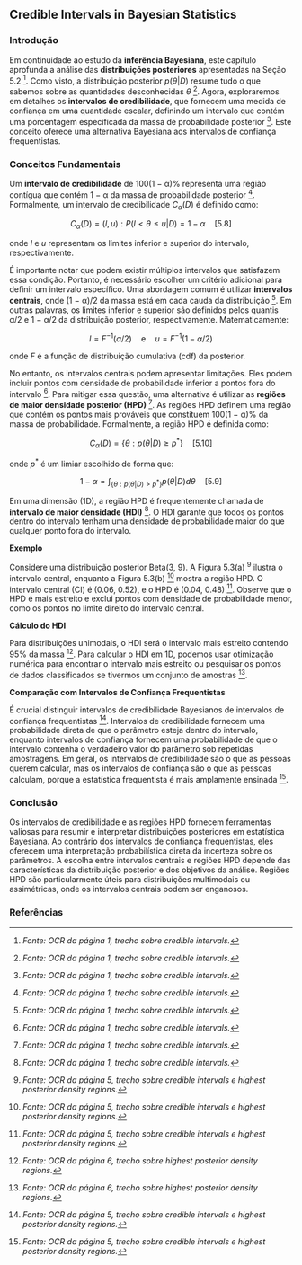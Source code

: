 ## Credible Intervals in Bayesian Statistics

### Introdução
Em continuidade ao estudo da **inferência Bayesiana**, este capítulo aprofunda a análise das **distribuições posteriores** apresentadas na Seção 5.2 [^1]. Como visto, a distribuição posterior $p(\theta|D)$ resume tudo o que sabemos sobre as quantidades desconhecidas $\theta$ [^1]. Agora, exploraremos em detalhes os **intervalos de credibilidade**, que fornecem uma medida de confiança em uma quantidade escalar, definindo um intervalo que contém uma porcentagem especificada da massa de probabilidade posterior [^1]. Este conceito oferece uma alternativa Bayesiana aos intervalos de confiança frequentistas.

### Conceitos Fundamentais
Um **intervalo de credibilidade** de 100(1 − α)% representa uma região contígua que contém 1 − α da massa de probabilidade posterior [^1]. Formalmente, um intervalo de credibilidade $C_\alpha(D)$ é definido como:

$$ C_\alpha(D) = (l, u) : P(l < \theta \leq u|D) = 1 - \alpha \quad [5.8] $$

onde $l$ e $u$ representam os limites inferior e superior do intervalo, respectivamente.

É importante notar que podem existir múltiplos intervalos que satisfazem essa condição. Portanto, é necessário escolher um critério adicional para definir um intervalo específico. Uma abordagem comum é utilizar **intervalos centrais**, onde (1 − α)/2 da massa está em cada cauda da distribuição [^1]. Em outras palavras, os limites inferior e superior são definidos pelos quantis α/2 e 1 − α/2 da distribuição posterior, respectivamente. Matematicamente:

$$ l = F^{-1}(\alpha/2) \quad \text{e} \quad u = F^{-1}(1 - \alpha/2) $$

onde $F$ é a função de distribuição cumulativa (cdf) da posterior.

No entanto, os intervalos centrais podem apresentar limitações. Eles podem incluir pontos com densidade de probabilidade inferior a pontos fora do intervalo [^1]. Para mitigar essa questão, uma alternativa é utilizar as **regiões de maior densidade posterior (HPD)** [^1]. As regiões HPD definem uma região que contém os pontos mais prováveis que constituem 100(1 − α)% da massa de probabilidade. Formalmente, a região HPD é definida como:

$$ C_\alpha(D) = \{\theta : p(\theta|D) \geq p^*\} \quad [5.10] $$

onde $p^*$ é um limiar escolhido de forma que:

$$ 1 - \alpha = \int_{\{\theta: p(\theta|D) > p^*\}} p(\theta|D) d\theta \quad [5.9] $$

Em uma dimensão (1D), a região HPD é frequentemente chamada de **intervalo de maior densidade (HDI)** [^1]. O HDI garante que todos os pontos dentro do intervalo tenham uma densidade de probabilidade maior do que qualquer ponto fora do intervalo.

**Exemplo**

Considere uma distribuição posterior Beta(3, 9). A Figura 5.3(a) [^5] ilustra o intervalo central, enquanto a Figura 5.3(b) [^5] mostra a região HPD. O intervalo central (CI) é (0.06, 0.52), e o HPD é (0.04, 0.48) [^5]. Observe que o HPD é mais estreito e exclui pontos com densidade de probabilidade menor, como os pontos no limite direito do intervalo central.

**Cálculo do HDI**

Para distribuições unimodais, o HDI será o intervalo mais estreito contendo 95% da massa [^6]. Para calcular o HDI em 1D, podemos usar otimização numérica para encontrar o intervalo mais estreito ou pesquisar os pontos de dados classificados se tivermos um conjunto de amostras [^6].

**Comparação com Intervalos de Confiança Frequentistas**

É crucial distinguir intervalos de credibilidade Bayesianos de intervalos de confiança frequentistas [^5]. Intervalos de credibilidade fornecem uma probabilidade direta de que o parâmetro esteja dentro do intervalo, enquanto intervalos de confiança fornecem uma probabilidade de que o intervalo contenha o verdadeiro valor do parâmetro sob repetidas amostragens. Em geral, os intervalos de credibilidade são o que as pessoas querem calcular, mas os intervalos de confiança são o que as pessoas calculam, porque a estatística frequentista é mais amplamente ensinada [^5].

### Conclusão
Os intervalos de credibilidade e as regiões HPD fornecem ferramentas valiosas para resumir e interpretar distribuições posteriores em estatística Bayesiana. Ao contrário dos intervalos de confiança frequentistas, eles oferecem uma interpretação probabilística direta da incerteza sobre os parâmetros. A escolha entre intervalos centrais e regiões HPD depende das características da distribuição posterior e dos objetivos da análise. Regiões HPD são particularmente úteis para distribuições multimodais ou assimétricas, onde os intervalos centrais podem ser enganosos.

### Referências
[^1]: *Fonte: OCR da página 1, trecho sobre credible intervals.*
[^5]: *Fonte: OCR da página 5, trecho sobre credible intervals e highest posterior density regions.*
[^6]: *Fonte: OCR da página 6, trecho sobre highest posterior density regions.*
<!-- END -->